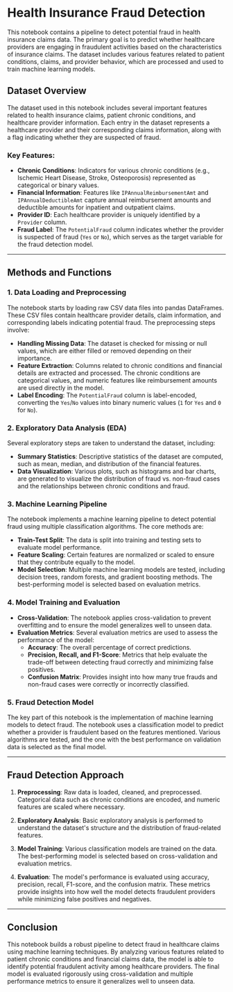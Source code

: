 # Health Insurance Fraud Detection

This notebook contains a pipeline to detect potential fraud in health insurance claims data. The primary goal is to predict whether healthcare providers are engaging in fraudulent activities based on the characteristics of insurance claims. The dataset includes various features related to patient conditions, claims, and provider behavior, which are processed and used to train machine learning models.

## Dataset Overview

The dataset used in this notebook includes several important features related to health insurance claims, patient chronic conditions, and healthcare provider information. Each entry in the dataset represents a healthcare provider and their corresponding claims information, along with a flag indicating whether they are suspected of fraud.

### Key Features:

- **Chronic Conditions**: Indicators for various chronic conditions (e.g., Ischemic Heart Disease, Stroke, Osteoporosis) represented as categorical or binary values.
- **Financial Information**: Features like `IPAnnualReimbursementAmt` and `IPAnnualDeductibleAmt` capture annual reimbursement amounts and deductible amounts for inpatient and outpatient claims.
- **Provider ID**: Each healthcare provider is uniquely identified by a `Provider` column.
- **Fraud Label**: The `PotentialFraud` column indicates whether the provider is suspected of fraud (`Yes` or `No`), which serves as the target variable for the fraud detection model.

---

## Methods and Functions

### 1. **Data Loading and Preprocessing**

   The notebook starts by loading raw CSV data files into pandas DataFrames. These CSV files contain healthcare provider details, claim information, and corresponding labels indicating potential fraud. The preprocessing steps involve:
   
   - **Handling Missing Data**: The dataset is checked for missing or null values, which are either filled or removed depending on their importance.
   - **Feature Extraction**: Columns related to chronic conditions and financial details are extracted and processed. The chronic conditions are categorical values, and numeric features like reimbursement amounts are used directly in the model.
   - **Label Encoding**: The `PotentialFraud` column is label-encoded, converting the `Yes`/`No` values into binary numeric values (`1` for `Yes` and `0` for `No`).

### 2. **Exploratory Data Analysis (EDA)**

   Several exploratory steps are taken to understand the dataset, including:
   
   - **Summary Statistics**: Descriptive statistics of the dataset are computed, such as mean, median, and distribution of the financial features.
   - **Data Visualization**: Various plots, such as histograms and bar charts, are generated to visualize the distribution of fraud vs. non-fraud cases and the relationships between chronic conditions and fraud.

### 3. **Machine Learning Pipeline**

   The notebook implements a machine learning pipeline to detect potential fraud using multiple classification algorithms. The core methods are:

   - **Train-Test Split**: The data is split into training and testing sets to evaluate model performance.
   - **Feature Scaling**: Certain features are normalized or scaled to ensure that they contribute equally to the model.
   - **Model Selection**: Multiple machine learning models are tested, including decision trees, random forests, and gradient boosting methods. The best-performing model is selected based on evaluation metrics.

### 4. **Model Training and Evaluation**

   - **Cross-Validation**: The notebook applies cross-validation to prevent overfitting and to ensure the model generalizes well to unseen data.
   - **Evaluation Metrics**: Several evaluation metrics are used to assess the performance of the model:
     - **Accuracy**: The overall percentage of correct predictions.
     - **Precision, Recall, and F1-Score**: Metrics that help evaluate the trade-off between detecting fraud correctly and minimizing false positives.
     - **Confusion Matrix**: Provides insight into how many true frauds and non-fraud cases were correctly or incorrectly classified.

### 5. **Fraud Detection Model**

   The key part of this notebook is the implementation of machine learning models to detect fraud. The notebook uses a classification model to predict whether a provider is fraudulent based on the features mentioned. Various algorithms are tested, and the one with the best performance on validation data is selected as the final model.

---

## Fraud Detection Approach

1. **Preprocessing**: Raw data is loaded, cleaned, and preprocessed. Categorical data such as chronic conditions are encoded, and numeric features are scaled where necessary.
   
2. **Exploratory Analysis**: Basic exploratory analysis is performed to understand the dataset's structure and the distribution of fraud-related features.

3. **Model Training**: Various classification models are trained on the data. The best-performing model is selected based on cross-validation and evaluation metrics.

4. **Evaluation**: The model's performance is evaluated using accuracy, precision, recall, F1-score, and the confusion matrix. These metrics provide insights into how well the model detects fraudulent providers while minimizing false positives and negatives.

---

## Conclusion

This notebook builds a robust pipeline to detect fraud in healthcare claims using machine learning techniques. By analyzing various features related to patient chronic conditions and financial claims data, the model is able to identify potential fraudulent activity among healthcare providers. The final model is evaluated rigorously using cross-validation and multiple performance metrics to ensure it generalizes well to unseen data.
